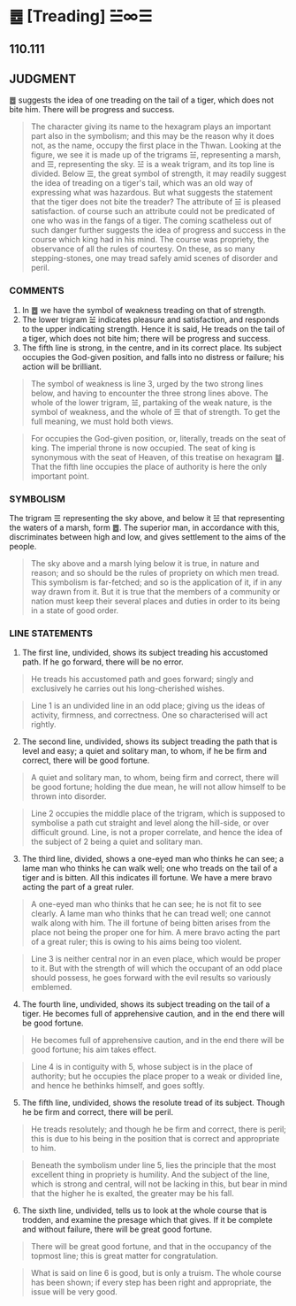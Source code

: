 # ䷉ [Treading] ☱∞☰

## 110.111

## JUDGMENT

䷉ suggests the idea of one treading on the tail of a tiger, which does not bite him. There will be progress and success.

> The character giving its name to the hexagram plays an important part also in the symbolism; and this may be the reason why it does not, as the name, occupy the first place in the Thwan. Looking at the figure, we see it is made up of the trigrams ☱, representing a marsh, and ☰, representing the sky. ☱ is a weak trigram, and its top line is divided. Below ☰, the great symbol of strength, it may readily suggest the idea of treading on a tiger's tail, which was an old way of expressing what was hazardous. But what suggests the statement that the tiger does not bite the treader? The attribute of ☱ is pleased satisfaction. of course such an attribute could not be predicated of one who was in the fangs of a tiger. The coming scatheless out of such danger further suggests the idea of progress and success in the course which king had in his mind. The course was propriety, the observance of all the rules of courtesy. On these, as so many stepping-stones, one may tread safely amid scenes of disorder and peril.

### COMMENTS

1. In ䷉ we have the symbol of weakness treading on that of strength.
2. The lower trigram ☱ indicates pleasure and satisfaction, and responds to the upper indicating strength. Hence it is said, He treads on the tail of a tiger, which does not bite him; there will be progress and success.
3. The fifth line is strong, in the centre, and in its correct place. Its subject occupies the God-given position, and falls into no distress or failure; his action will be brilliant.

> The symbol of weakness is line 3, urged by the two strong lines below, and having to encounter the three strong lines above. The whole of the lower trigram, ☱, partaking of the weak nature, is the symbol of weakness, and the whole of ☰ that of strength. To get the full meaning, we must hold both views.

> For occupies the God-given position, or, literally, treads on the seat of king. The imperial throne is now occupied. The seat of king is synonymous with the seat of Heaven, of this treatise on hexagram ䷄. That the fifth line occupies the place of authority is here the only important point.

### SYMBOLISM

The trigram ☰ representing the sky above, and below it ☱ that representing the waters of a marsh, form ䷉. The superior man, in accordance with this, discriminates between high and low, and gives settlement to the aims of the people.

> The sky above and a marsh lying below it is true, in nature and reason; and so should be the rules of propriety on which men tread. This symbolism is far-fetched; and so is the application of it, if in any way drawn from it. But it is true that the members of a community or nation must keep their several places and duties in order to its being in a state of good order.

### LINE STATEMENTS

1. The first line, undivided, shows its subject treading his accustomed path. If he go forward, there will be no error.

> He treads his accustomed path and goes forward; singly and exclusively he carries out his long-cherished wishes.

> Line 1 is an undivided line in an odd place; giving us the ideas of activity, firmness, and correctness. One so characterised will act rightly.

2. The second line, undivided, shows its subject treading the path that is level and easy; a quiet and solitary man, to whom, if he be firm and correct, there will be good fortune.

> A quiet and solitary man, to whom, being firm and correct, there will be good fortune; holding the due mean, he will not allow himself to be thrown into disorder.

> Line 2 occupies the middle place of the trigram, which is supposed to symbolise a path cut straight and level along the hill-side, or over difficult ground. Line, is not a proper correlate, and hence the idea of the subject of 2 being a quiet and solitary man.

3. The third line, divided, shows a one-eyed man who thinks he can see; a lame man who thinks he can walk well; one who treads on the tail of a tiger and is bitten. All this indicates ill fortune. We have a mere bravo acting the part of a great ruler.

> A one-eyed man who thinks that he can see; he is not fit to see clearly. A lame man who thinks that he can tread well; one cannot walk along with him. The ill fortune of being bitten arises from the place not being the proper one for him. A mere bravo acting the part of a great ruler; this is owing to his aims being too violent.

> Line 3 is neither central nor in an even place, which would be proper to it. But with the strength of will which the occupant of an odd place should possess, he goes forward with the evil results so variously emblemed.

4. The fourth line, undivided, shows its subject treading on the tail of a tiger. He becomes full of apprehensive caution, and in the end there will be good fortune.

> He becomes full of apprehensive caution, and in the end there will be good fortune; his aim takes effect.

> Line 4 is in contiguity with 5, whose subject is in the place of authority; but he occupies the place proper to a weak or divided line, and hence he bethinks himself, and goes softly.

5. The fifth line, undivided, shows the resolute tread of its subject. Though he be firm and correct, there will be peril.

> He treads resolutely; and though he be firm and correct, there is peril; this is due to his being in the position that is correct and appropriate to him.

> Beneath the symbolism under line 5, lies the principle that the most excellent thing in propriety is humility. And the subject of the line, which is strong and central, will not be lacking in this, but bear in mind that the higher he is exalted, the greater may be his fall.

6. The sixth line, undivided, tells us to look at the whole course that is trodden, and examine the presage which that gives. If it be complete and without failure, there will be great good fortune.

> There will be great good fortune, and that in the occupancy of the topmost line; this is great matter for congratulation.

> What is said on line 6 is good, but is only a truism. The whole course has been shown; if every step has been right and appropriate, the issue will be very good.
